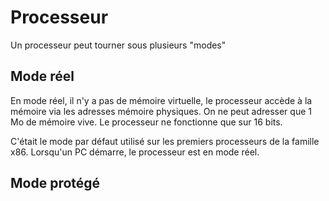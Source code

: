 # Processeur

Un processeur peut tourner sous plusieurs "modes"

## Mode réel
En mode réel, il n'y a pas de mémoire virtuelle, le processeur accède à la mémoire via les adresses mémoire physiques.
On ne peut adresser que 1 Mo de mémoire vive.
Le processeur ne fonctionne que sur 16 bits.

C'était le mode par défaut utilisé sur les premiers processeurs de la famille x86.
Lorsqu'un PC démarre, le processeur est en mode réel.

## Mode protégé
